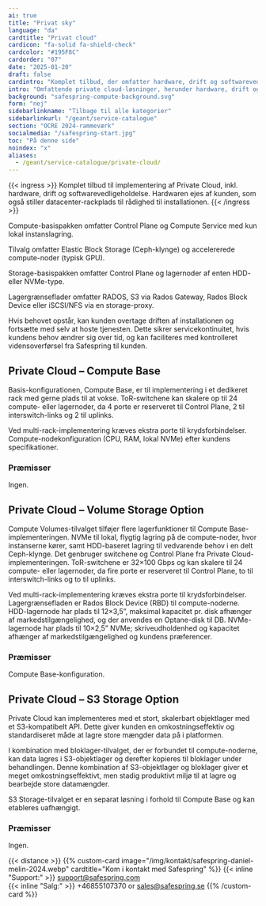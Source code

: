 ```yaml
---
ai: true
title: "Privat sky"
language: "da"
cardtitle: "Privat cloud"
cardicon: "fa-solid fa-shield-check"
cardcolor: "#195F8C"
cardorder: "07"
date: "2025-01-20"
draft: false
cardintro: "Komplet tilbud, der omfatter hardware, drift og softwarevedligeholdelse."
intro: "Omfattende private cloud-løsninger, herunder hardware, drift og softwarevedligeholdelse, skræddersyet til fuld kontrol og skalerbarhed i en dedikeret kundeejet infrastruktur."
background: "safespring-compute-background.svg"
form: "nej"
sidebarlinkname: "Tilbage til alle kategorier"
sidebarlinkurl: "/geant/service-catalogue"
section: "OCRE 2024-rammeværk"
socialmedia: "/safespring-start.jpg"
toc: "På denne side"
noindex: "x"
aliases:
  - /geant/service-catalogue/private-cloud/
---
```


{{< ingress >}}
Komplet tilbud til implementering af Private Cloud, inkl. hardware, drift og softwarevedligeholdelse. Hardwaren ejes af kunden, som også stiller datacenter-rackplads til rådighed til installationen.
{{< /ingress >}}

Compute-basispakken omfatter Control Plane og Compute Service med kun lokal instanslagring.

Tilvalg omfatter Elastic Block Storage (Ceph-klynge) og accelererede compute-noder (typisk GPU).

Storage-basispakken omfatter Control Plane og lagernoder af enten HDD- eller NVMe-type.

Lagergrænseflader omfatter RADOS, S3 via Rados Gateway, Rados Block Device eller iSCSI/NFS via en storage-proxy.

Hvis behovet opstår, kan kunden overtage driften af installationen og fortsætte med selv at hoste tjenesten. Dette sikrer servicekontinuitet, hvis kundens behov ændrer sig over tid, og kan faciliteres med kontrolleret vidensoverførsel fra Safespring til kunden.

## Private Cloud – Compute Base

Basis-konfigurationen, Compute Base, er til implementering i et dedikeret rack med gerne plads til at vokse. ToR-switchene kan skalere op til 24 compute- eller lagernoder, da 4 porte er reserveret til Control Plane, 2 til interswitch-links og 2 til uplinks.

Ved multi-rack-implementering kræves ekstra porte til krydsforbindelser. Compute-nodekonfiguration (CPU, RAM, lokal NVMe) efter kundens specifikationer.

### Præmisser

Ingen.

## Private Cloud – Volume Storage Option

Compute Volumes-tilvalget tilføjer flere lagerfunktioner til Compute Base-implementeringen. NVMe til lokal, flygtig lagring på de compute-noder, hvor instanserne kører, samt HDD-baseret lagring til vedvarende behov i en delt Ceph-klynge. Det genbruger switchene og Control Plane fra Private Cloud-implementeringen. ToR-switchene er 32×100 Gbps og kan skalere til 24 compute- eller lagernoder, da fire porte er reserveret til Control Plane, to til interswitch-links og to til uplinks.

Ved multi-rack-implementering kræves ekstra porte til krydsforbindelser. Lagergrænsefladen er Rados Block Device (RBD) til compute-noderne. HDD-lagernode har plads til 12×3,5”, maksimal kapacitet pr. disk afhænger af markedstilgængelighed, og der anvendes en Optane-disk til DB. NVMe-lagernode har plads til 10×2,5” NVMe; skriveudholdenhed og kapacitet afhænger af markedstilgængelighed og kundens præferencer.

### Præmisser

Compute Base-konfiguration.

## Private Cloud – S3 Storage Option

Private Cloud kan implementeres med et stort, skalerbart objektlager med et S3-kompatibelt API. Dette giver kunden en omkostningseffektiv og standardiseret måde at lagre store mængder data på i platformen.

I kombination med bloklager-tilvalget, der er forbundet til compute-noderne, kan data lagres i S3-objektlager og derefter kopieres til bloklager under behandlingen. Denne kombination af S3-objektlager og bloklager giver et meget omkostningseffektivt, men stadig produktivt miljø til at lagre og bearbejde store datamængder.

S3 Storage-tilvalget er en separat løsning i forhold til Compute Base og kan etableres uafhængigt.

### Præmisser

Ingen.

{{< distance >}}
{{% custom-card image="/img/kontakt/safespring-daniel-melin-2024.webp" cardtitle="Kom i kontakt med Safespring" %}}
{{< inline "Support:" >}} support@safespring.com  
{{< inline "Salg:" >}} +46855107370 or sales@safespring.se
{{% /custom-card %}}
